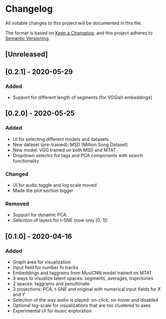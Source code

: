 # Changelog
All notable changes to this project will be documented in this file.

The format is based on [Keep a Changelog](https://keepachangelog.com/en/1.0.0/),
and this project adheres to [Semantic Versioning](https://semver.org/spec/v2.0.0.html).

## [Unreleased]

## [0.2.1] - 2020-05-29

### Added
- Support for different length of segments (for VGGish embeddings)

## [0.2.0] - 2020-05-25

### Added
- UI for selecting different models and datasets
- New dataset (pre-trained): MSD (Million Song Dataset)
- New model: VGG trained on both MSD and MTAT
- Dropdown selector for tags and PCA components with search functionality

### Changed
- UI for audio toggle and log scale moved
- Made the plot section bigger

### Removed

- Support for dynamic PCA
- Selection of layers for t-SNE (now only [0, 1])

## [0.1.0] - 2020-04-16

### Added
- Graph area for visualization
- Input field for number fo tracks
- Embeddings and taggrams from MusiCNN model trained on MTAT
- 3 ways to visualize latent spaces: segments, averages, trajectories
- 2 spaces: taggrams and penultimate
- 3 projections: PCA, t-SNE and original with numerical input fields for X and Y
- Selection of the way audio is played: on-click, on-hover and disabled
- Optional log-scale for visualizations that are too clustered to axes
- Experimental UI for music exploration
